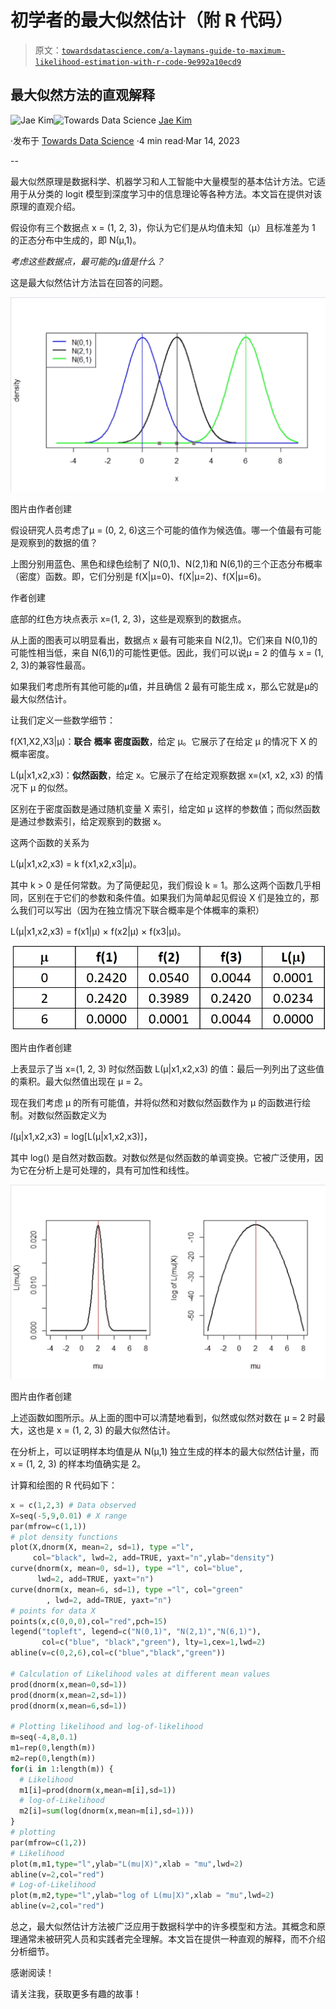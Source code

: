 # 初学者的最大似然估计（附 R 代码）

> 原文：[`towardsdatascience.com/a-laymans-guide-to-maximum-likelihood-estimation-with-r-code-9e992a10ecd9`](https://towardsdatascience.com/a-laymans-guide-to-maximum-likelihood-estimation-with-r-code-9e992a10ecd9)

## 最大似然方法的直观解释

[](https://medium.com/@jaekim8080?source=post_page-----9e992a10ecd9--------------------------------)![Jae Kim](https://medium.com/@jaekim8080?source=post_page-----9e992a10ecd9--------------------------------)[](https://towardsdatascience.com/?source=post_page-----9e992a10ecd9--------------------------------)![Towards Data Science](https://towardsdatascience.com/?source=post_page-----9e992a10ecd9--------------------------------) [Jae Kim](https://medium.com/@jaekim8080?source=post_page-----9e992a10ecd9--------------------------------)

·发布于 [Towards Data Science](https://towardsdatascience.com/?source=post_page-----9e992a10ecd9--------------------------------) ·4 min read·Mar 14, 2023

--

最大似然原理是数据科学、机器学习和人工智能中大量模型的基本估计方法。它适用于从分类的 logit 模型到深度学习中的信息理论等各种方法。本文旨在提供对该原理的直观介绍。

假设你有三个数据点 x = (1, 2, 3)，你认为它们是从均值未知（μ）且标准差为 1 的正态分布中生成的，即 N(μ,1)。

*考虑这些数据点，最可能的μ值是什么？*

这是最大似然估计方法旨在回答的问题。

![](img/8f59e21317a146d3fef8961a03fdf93f.png)

图片由作者创建

假设研究人员考虑了μ = (0, 2, 6)这三个可能的值作为候选值。哪一个值最有可能是观察到的数据的值？

上图分别用蓝色、黑色和绿色绘制了 N(0,1)、N(2,1)和 N(6,1)的三个正态分布概率（密度）函数。即，它们分别是 f(X|μ=0)、f(X|μ=2)、f(X|μ=6)。

作者创建

底部的红色方块点表示 x=(1, 2, 3)，这些是观察到的数据点。

从上面的图表可以明显看出，数据点 x 最有可能来自 N(2,1)。它们来自 N(0,1)的可能性相当低，来自 N(6,1)的可能性更低。因此，我们可以说μ = 2 的值与 x = (1, 2, 3)的兼容性最高。

如果我们考虑所有其他可能的μ值，并且确信 2 最有可能生成 x，那么它就是μ的最大似然估计。

让我们定义一些数学细节：

f(X1,X2,X3|μ)：**联合** **概率** **密度函数**，给定 μ。它展示了在给定 μ 的情况下 X 的概率密度。

L(μ|x1,x2,x3)：**似然函数**，给定 x。它展示了在给定观察数据 x=(x1, x2, x3) 的情况下 μ 的似然。

区别在于密度函数是通过随机变量 X 索引，给定如 μ 这样的参数值；而似然函数是通过参数索引，给定观察到的数据 x。

这两个函数的关系为

L(μ|x1,x2,x3) = k f(x1,x2,x3|μ)。

其中 k > 0 是任何常数。为了简便起见，我们假设 k = 1。那么这两个函数几乎相同，区别在于它们的参数和条件值。如果我们为简单起见假设 X 们是独立的，那么我们可以写出（因为在独立情况下联合概率是个体概率的乘积）

L(μ|x1,x2,x3) = f(x1|μ) × f(x2|μ) × f(x3|μ)。

![](img/769bb47ce63c0e666f870c421bb7194e.png)

图片由作者创建

上表显示了当 x=(1, 2, 3) 时似然函数 L(μ|x1,x2,x3) 的值：最后一列列出了这些值的乘积。最大似然值出现在 μ = 2。

现在我们考虑 μ 的所有可能值，并将似然和对数似然函数作为 μ 的函数进行绘制。对数似然函数定义为

*l*(μ|x1,x2,x3) = log[L(μ|x1,x2,x3)]，

其中 log() 是自然对数函数。对数似然是似然函数的单调变换。它被广泛使用，因为它在分析上是可处理的，具有可加性和线性。

![](img/1fc02b374dc4c813f189845faf701ce4.png)

图片由作者创建

上述函数如图所示。从上面的图中可以清楚地看到，似然或似然对数在 μ = 2 时最大，这也是 x = (1, 2, 3) 的最大似然估计。

在分析上，可以证明样本均值是从 N(μ,1) 独立生成的样本的最大似然估计量，而 x = (1, 2, 3) 的样本均值确实是 2。

计算和绘图的 R 代码如下：

```py
x = c(1,2,3) # Data observed
X=seq(-5,9,0.01) # X range
par(mfrow=c(1,1))
# plot density functions
plot(X,dnorm(X, mean=2, sd=1), type ="l",
     col="black", lwd=2, add=TRUE, yaxt="n",ylab="density")
curve(dnorm(x, mean=0, sd=1), type ="l", col="blue",
      lwd=2, add=TRUE, yaxt="n")
curve(dnorm(x, mean=6, sd=1), type ="l", col="green"
        , lwd=2, add=TRUE, yaxt="n")
# points for data X
points(x,c(0,0,0),col="red",pch=15)
legend("topleft", legend=c("N(0,1)", "N(2,1)","N(6,1)"),
       col=c("blue", "black","green"), lty=1,cex=1,lwd=2)
abline(v=c(0,2,6),col=c("blue","black","green"))

# Calculation of Likelihood vales at different mean values
prod(dnorm(x,mean=0,sd=1))
prod(dnorm(x,mean=2,sd=1))
prod(dnorm(x,mean=6,sd=1))

# Plotting likelihood and log-of-likelihood 
m=seq(-4,8,0.1)
m1=rep(0,length(m))
m2=rep(0,length(m))
for(i in 1:length(m)) {
  # Likelihood
  m1[i]=prod(dnorm(x,mean=m[i],sd=1))
  # log-of-Likelihood
  m2[i]=sum(log(dnorm(x,mean=m[i],sd=1)))
}
# plotting
par(mfrow=c(1,2))
# Likelihood
plot(m,m1,type="l",ylab="L(mu|X)",xlab = "mu",lwd=2)
abline(v=2,col="red")
# Log-of-Likelihood
plot(m,m2,type="l",ylab="log of L(mu|X)",xlab = "mu",lwd=2)
abline(v=2,col="red") 
```

总之，最大似然估计方法被广泛应用于数据科学中的许多模型和方法。其概念和原理通常未被研究人员和实践者完全理解。本文旨在提供一种直观的解释，而不介绍分析细节。

感谢阅读！

请关注我，获取更多有趣的故事！
